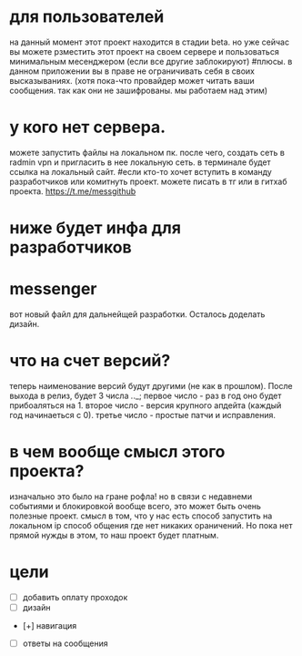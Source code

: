 # для пользователей

на данный момент этот проект находится в стадии beta. но уже сейчас вы можете рзместить этот проект на своем сервере и пользоваться минимальным месенджером (если все другие заблокируют)
#плюсы.
в данном приложении вы в праве не ограничивать себя в своих высказываниях. (хотя пока-что провайдер может читать ваши сообщения. так как они не зашифрованы. мы работаем над этим)
# у кого нет сервера.
можете запустить файлы на локальном пк. после чего, создать сеть в radmin vpn и пригласить в нее локальную сеть. в терминале будет ссылка на локальный сайт.
#если кто-то хочет вступить в команду разработчиков или комитнуть проект.
можете писать в тг или в гитхаб проекта. https://t.me/messgithub
# ниже будет инфа для разработчиков
# messenger
вот новый файл для дальнейщей разработки. Осталось доделать дизайн. 
# что на счет версий? 
теперь наименование версий будут другими (не как в прошлом). После выхода в релиз, будет 3 числа _._._; первое число - раз в год оно будет прибоаляться на 1. второе число - версия крупного апдейта (каждый год начинаеться с 0). третье число - простые патчи и исправления.
# в чем вообще смысл этого проекта?
изначально это было на гране рофла! но в связи с недавнеми событиями и блокировкой вообще всего, это может быть очень полезные проект. смысл в том, что у нас есть способ запустить на локальном ip способ общения где нет никаких ораничений. Но пока нет прямой нужды в этом, то наш проект будет платным. 
# цели
- [ ] добавить оплату проходок
- [ ] дизайн
- [+] навигация
- [ ] ответы на сообщения
